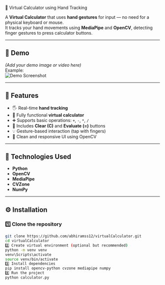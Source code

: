  🧮 Virtual Calculator using Hand Tracking

A **Virtual Calculator** that uses **hand gestures** for input — no need for a physical keyboard or mouse.  
It tracks your hand movements using **MediaPipe** and **OpenCV**, detecting finger gestures to press calculator buttons.

---

## 🎥 Demo
*(Add your demo image or video here)*  
Example:  
![Demo Screenshot](demo.png)

---

## 🚀 Features
- 🖐️ Real-time **hand tracking**
- 🔢 Fully functional **virtual calculator**
- ➕ Supports basic operations: `+`, `-`, `*`, `/`
- 🧼 Includes **Clear (C)** and **Evaluate (=)** buttons
- 💡 Gesture-based interaction (tap with fingers)
- 🎨 Clean and responsive UI using OpenCV

---

## 🧰 Technologies Used
- **Python**
- **OpenCV**
- **MediaPipe**
- **CVZone**
- **NumPy**

---

## ⚙️ Installation

### 1️⃣ Clone the repository
```bash
git clone https://github.com/abhiramss12/virtualCalculator.git
cd virtualCalculator
2️⃣ Create virtual environment (optional but recommended)
python -m venv venv
venv\Scripts\activate   
source venv/bin/activate  
3️⃣ Install dependencies
pip install opencv-python cvzone mediapipe numpy
4️⃣ Run the project
python calculator.py
